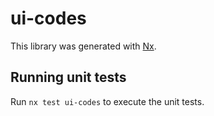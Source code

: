 # ui-codes

This library was generated with [Nx](https://nx.dev).

## Running unit tests

Run `nx test ui-codes` to execute the unit tests.
